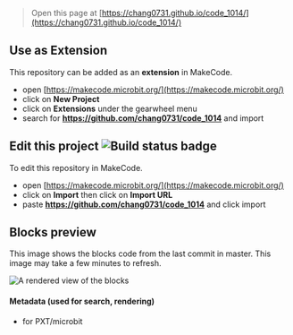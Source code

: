 
> Open this page at [https://chang0731.github.io/code_1014/](https://chang0731.github.io/code_1014/)

## Use as Extension

This repository can be added as an **extension** in MakeCode.

* open [https://makecode.microbit.org/](https://makecode.microbit.org/)
* click on **New Project**
* click on **Extensions** under the gearwheel menu
* search for **https://github.com/chang0731/code_1014** and import

## Edit this project ![Build status badge](https://github.com/chang0731/code_1014/workflows/MakeCode/badge.svg)

To edit this repository in MakeCode.

* open [https://makecode.microbit.org/](https://makecode.microbit.org/)
* click on **Import** then click on **Import URL**
* paste **https://github.com/chang0731/code_1014** and click import

## Blocks preview

This image shows the blocks code from the last commit in master.
This image may take a few minutes to refresh.

![A rendered view of the blocks](https://github.com/chang0731/code_1014/raw/master/.github/makecode/blocks.png)

#### Metadata (used for search, rendering)

* for PXT/microbit
<script src="https://makecode.com/gh-pages-embed.js"></script><script>makeCodeRender("{{ site.makecode.home_url }}", "{{ site.github.owner_name }}/{{ site.github.repository_name }}");</script>
